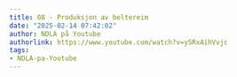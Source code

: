 ```yaml
---
title: 08 - Produksjon av beltereim
date: "2025-02-14 07:42:02"
author: NDLA på Youtube
authorlink: https://www.youtube.com/watch?v=ySRxAihVvjc
tags:
- NDLA-pa-Youtube
---
```

